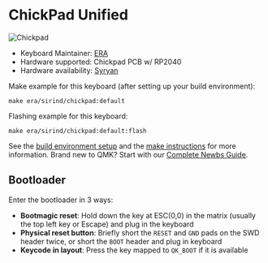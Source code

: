 # ChickPad Unified

![Chickpad](https://i.imgur.com/RAH7dyl.jpeg)

* Keyboard Maintainer: [ERA](https://github.com/eerraa)
* Hardware supported: Chickpad PCB w/ RP2040
* Hardware availability: [Syryan](https://srind.mysoho.com/)

Make example for this keyboard (after setting up your build environment):

    make era/sirind/chickpad:default

Flashing example for this keyboard:

    make era/sirind/chickpad:default:flash

See the [build environment setup](https://docs.qmk.fm/#/getting_started_build_tools) and the [make instructions](https://docs.qmk.fm/#/getting_started_make_guide) for more information. Brand new to QMK? Start with our [Complete Newbs Guide](https://docs.qmk.fm/#/newbs).

## Bootloader

Enter the bootloader in 3 ways:

* **Bootmagic reset**: Hold down the key at ESC(0,0) in the matrix (usually the top left key or Escape) and plug in the keyboard
* **Physical reset button**: Briefly short the `RESET` and `GND` pads on the SWD header twice, or short the `BOOT` header and plug in keyboard
* **Keycode in layout**: Press the key mapped to `QK_BOOT` if it is available